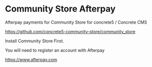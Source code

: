 # Community Store Afterpay
Afterpay payments for Community Store for concrete5 / Concrete CMS

https://github.com/concrete5-community-store/community_store

Install Community Store First.

You will need to register an account with Afterpay

https://www.afterpay.com
